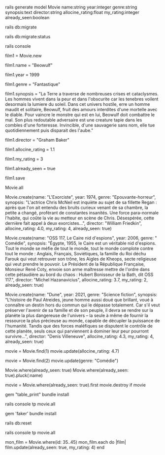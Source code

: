rails generate model Movie name:string year:integer genre:string synopsis:text director:string allocine_rating:float my_rating:integer already_seen:boolean

rails db:migrate

rails db:migrate:status

rails console

film1 = Movie.new

film1.name = "Beowulf"

film1.year = 1999

film1.genre = "Fantastique"

film1.synopsis = "La Terre a traverse de nombreuses crises et cataclysmes. Les hommes vivent dans la peur et dans l'obscurite car les tenebres voilent desormais la lumiere du soleil. Dans cet univers hostile, erre un homme maudit et solitaire, Beowulf, fruit des amours interdites d'une mortelle avec le diable. Pour vaincre le monstre qui est en lui, Beowulf doit combattre le mal. Son plus redoutable adversaire est une creature tapie dans les combles d'une forteresse. Invincible, d'une sauvagerie sans nom, elle tue quotidiennement puis disparait des l'aube."

film1.director = "Graham Baker"

film1.allocine_rating = 1.1

film1.my_rating = 3

film1.already_seen = true

film1.save

Movie.all

Movie.create(name: "L'Exorciste", year: 1974, genre: "Epouvante-horreur", synopsis: "L'actrice Chris McNeil est inquiète au sujet de sa fillette Regan : après que l'on ait entendu des bruits curieux venant de sa chambre, la petite a changé, proférant de constantes insanités. Une force para-normale l'habite, qui coûte la vie au metteur en scène de Chris. Désespérée, cette dernière fait appel à deux exorcistes...", director: "William Friedkin", allocine_rating: 4.0, my_rating: 4, already_seen: true)

Movie.create(name: "OSS 117, Le Caire nid d'espions", year: 2006, genre: " Comédie", synopsis: "Égypte, 1955, le Caire est un véritable nid d'espions. Tout le monde se méfie de tout le monde, tout le monde complote contre tout le monde : Anglais, Français, Soviétiques, la famille du Roi déchu Farouk qui veut retrouver son trône, les Aigles de Kheops, secte religieuse qui veut prendre le pouvoir. Le Président de la République Française, Monsieur René Coty, envoie son arme maîtresse mettre de l'ordre dans cette pétaudière au bord du chaos : Hubert Bonisseur de la Bath, dit OSS 117.", director: "Michel Hazanavicius", allocine_rating: 3.7, my_rating: 2, already_seen: true)

Movie.create(name: "Dune", year: 2021, genre: "Science fiction", synopsis: "L'histoire de Paul Atreides, jeune homme aussi doué que brillant, voué à connaître un destin hors du commun qui le dépasse totalement. Car s'il veut préserver l'avenir de sa famille et de son peuple, il devra se rendre sur la planète la plus dangereuse de l'univers – la seule à même de fournir la ressource la plus précieuse au monde, capable de décupler la puissance de l'humanité. Tandis que des forces maléfiques se disputent le contrôle de cette planète, seuls ceux qui parviennent à dominer leur peur pourront survivre…", director: "Denis Villeneuve", allocine_rating: 4.3, my_rating: 4, already_seen: true)

movie = Movie.find(1)
movie.update(allocine_rating: 4.7)

movie = Movie.find(2)
movie.update(genre: "Comédie")

Movie.where(already_seen: true)
Movie.where(already_seen: true).pluck(:name)

movie = Movie.where(already_seen: true).first
movie.destroy if movie

gem "table_print"
bundle install

rails console
tp movie.all

gem 'faker'
bundle install

rails db:reset

rails console
tp movie.all

mon_film = Movie.where(id: 35..45)
mon_film.each do |film|
  film.update(already_seen: true, my_rating: 4)
end
